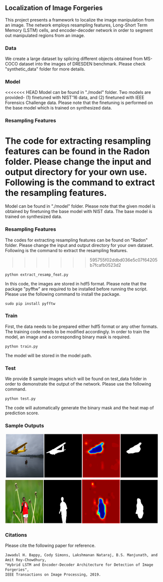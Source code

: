 
## Localization of Image Forgeries

This project presents a framework to localize the image manipulation from an image. The network employs resampling features, Long-Short Term Memory (LSTM) cells, and encoder-decoder network in order to segment out manipulated regions from an image. 


### Data
We create a large dataset by splicing different objects obtained from MS-COCO dataset into the images of DRESDEN benchmark. Please check "synthetic_data" folder for more details.


### Model
<<<<<<< HEAD
Model can be found in "./model" folder. Two models are provided- (1) finetuned with NIST'16 data, and (2) finetuned with IEEE Forensics Challenge data. Please note that the finetuning is performed on the base model which is trained on synthesized data.

### Resampling Features 
The code for extracting resampling features can be found in the Radon folder. Please change the input and output directory for your own use. Following is the command to extract the resampling features.
=======
Model can be found in "./model" folder. Please note that the given model is obtained by finetuning the base model with NIST data. The base model is trained on synthesized data.


### Resampling Features 
The codes for extracting resampling features can be found on "Radon" folder. Please change the input and output directory for your own dataset. Following is the command to extract the resampling features.
>>>>>>> 595755f02ddbd036e5c07f64205b7fcafb0523d2
```
python extract_resamp_feat.py
```
In this code, the images are stored in hdf5 format. Please note that the package "pyfftw" are required to be installed before running the script. Please use the following command to install the package.  
```
sudo pip install pyfftw
```

### Train

First, the data needs to be prepared either hdf5 format or any other formats. The training code needs to be modified accordingly. In order to train the model, an image and a corresponding binary mask is required.   


```
python train.py
```
The model will be stored in the model path. 

### Test
We provide 8 sample images which will be found on test_data folder in order to demonstrate the output of the network. Please use the following command. 
```
python test.py
```
The code will automatically generate the binary mask and the heat map of prediction score.

### Sample Outputs
![Screenshot](output.png)
![Screenshot](output1.png)

### Citations
Please cite the following paper for reference. 
```
Jawadul H. Bappy, Cody Simons, Lakshmanan Nataraj, B.S. Manjunath, and Amit Roy-Chowdhury, 
"Hybrid LSTM and Encoder-Decoder Architecture for Detection of Image Forgeries", 
IEEE Transactions on Image Processing, 2019.
```

